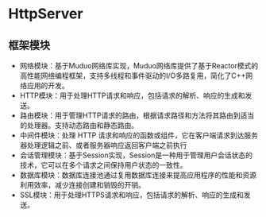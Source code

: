 # HttpServer
## 框架模块
* 网络模块：基于Muduo网络库实现，Muduo网络库提供了基于Reactor模式的高性能网络编程框架，支持多线程和事件驱动的I/O多路复用，简化了C++网络应用的开发。
* HTTP模块：用于处理HTTP请求和响应，包括请求的解析、响应的生成和发送。
* 路由模块：用于管理HTTP请求的路由，根据请求路径和方法将其路由到适当的处理器。支持动态路由和静态路由。
* 中间件模块：处理 HTTP 请求和响应的函数或组件，它在客户端请求到达服务器处理逻辑之前、或者服务器响应返回客户端之前执行
* 会话管理模块：基于Session实现，Session是一种用于管理用户会话状态的技术，它可以在多个请求之间保持用户状态的一致性。
* 数据库模块：数据库连接池通过复用数据库连接来提高应用程序的性能和资源利用效率，减少连接创建和销毁的开销。
* SSL模块：用于处理HTTPS请求和响应，包括请求的解析、响应的生成和发送。